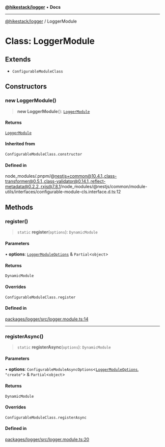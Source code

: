 [**@hikestack/logger**](/official/reference/logger/index.md) • **Docs**

***

[@hikestack/logger](/official/reference/logger/globals.md) / LoggerModule

# Class: LoggerModule

## Extends

- `ConfigurableModuleClass`

## Constructors

### new LoggerModule()

> **new LoggerModule**(): [`LoggerModule`](/official/reference/logger/classes/LoggerModule.md)

#### Returns

[`LoggerModule`](/official/reference/logger/classes/LoggerModule.md)

#### Inherited from

`ConfigurableModuleClass.constructor`

#### Defined in

node\_modules/.pnpm/@nestjs+common@10.4.1\_class-transformer@0.5.1\_class-validator@0.14.1\_reflect-metadata@0.2.2\_rxjs@7.8.1/node\_modules/@nestjs/common/module-utils/interfaces/configurable-module-cls.interface.d.ts:12

## Methods

### register()

> `static` **register**(`options`): `DynamicModule`

#### Parameters

• **options**: [`LoggerModuleOptions`](/official/reference/logger/interfaces/LoggerModuleOptions.md) & `Partial`\<`object`\>

#### Returns

`DynamicModule`

#### Overrides

`ConfigurableModuleClass.register`

#### Defined in

[packages/logger/src/logger.module.ts:14](https://github.com/hikestack/hike/blob/657d8d3e2636be06e0c191f0569152086c43ed40/packages/logger/src/logger.module.ts#L14)

***

### registerAsync()

> `static` **registerAsync**(`options`): `DynamicModule`

#### Parameters

• **options**: `ConfigurableModuleAsyncOptions`\<[`LoggerModuleOptions`](/official/reference/logger/interfaces/LoggerModuleOptions.md), `"create"`\> & `Partial`\<`object`\>

#### Returns

`DynamicModule`

#### Overrides

`ConfigurableModuleClass.registerAsync`

#### Defined in

[packages/logger/src/logger.module.ts:20](https://github.com/hikestack/hike/blob/657d8d3e2636be06e0c191f0569152086c43ed40/packages/logger/src/logger.module.ts#L20)
